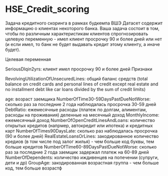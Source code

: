 # HSE_Credit_scoring

Задача кредитного скоринга в рамках будкемпа ВШЭ
Датасет содержит информацию о клиентах некоторого банка. Ваша задача состоит в том, чтобы по различным характеристикам клиентов спрогнозировать целевую переменную - имел клиент просрочку 90 и более дней или нет (и если имел, то банк не будет выдавать кредит этому клиенту, а иначе будет).

Целевая переменная

SeriousDlqin2yrs: клиент имел просрочку 90 и более дней
Признаки

RevolvingUtilizationOfUnsecuredLines: общий баланс средств (total balance on credit cards and personal lines of credit except real estate and no installment debt
like car loans divided by the sum of credit limits)

age: возраст заемщика
NumberOfTime30-59DaysPastDueNotWorse: сколько раз за последние 2 года наблюдалась просрочка 30-59 дней
DebtRatio: ежемесячные расходы (платеж по долгам, алиментам, расходы на проживания) деленные на месячный доход
MonthlyIncome: ежемесячный доход
NumberOfOpenCreditLinesAndLoans: количество открытых кредитов (напрмер, автокредит или ипотека) и кредитных карт
NumberOfTimes90DaysLate: сколько раз наблюдалась просрочка (90 и более дней)
RealEstateLoansOrLines: закодированное количество кредиов (в том числе под залог жилья) - чем больше код буквы, тем больше кредитов
NumberOfTime60-89DaysPastDueNotWorse: сколько раз за последние 2 года заемщик задержал платеж на 60-89 дней
NumberOfDependents: количество иждивенцев на попечении (супруги, дети и др)
GroupAge: закодированная возрастная группа - чем больше код, тем больше возрастф
